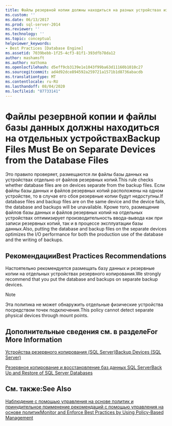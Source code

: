 ```yaml
---
title: Файлы резервной копии должны находиться на разных устройствах из файлов базы данных | Документация Майкрософт
ms.custom: ''
ms.date: 06/13/2017
ms.prod: sql-server-2014
ms.reviewer: ''
ms.technology: ''
ms.topic: conceptual
helpviewer_keywords:
- Best Practices [Database Engine]
ms.assetid: 7039bebb-1f25-4cf3-81f1-393dfb78da12
author: mashamsft
ms.author: mathoma
ms.openlocfilehash: d5eff9cb3139e1e1043f99ba63d11160b1010c27
ms.sourcegitcommit: ad4d92dce894592a259721a1571b1d8736abacdb
ms.translationtype: MT
ms.contentlocale: ru-RU
ms.lasthandoff: 08/04/2020
ms.locfileid: "87733141"
---
```

# <a name="backup-files-must-be-on-separate-devices-from-the-database-files"></a><span data-ttu-id="3142c-102">Файлы резервной копии и файлы базы данных должны находиться на отдельных устройствах</span><span class="sxs-lookup"><span data-stu-id="3142c-102">Backup Files Must Be on Separate Devices from the Database Files</span></span>
  <span data-ttu-id="3142c-103">Это правило проверяет, размещаются ли файлы базы данных на устройствах отдельно от файлов резервных копий.</span><span class="sxs-lookup"><span data-stu-id="3142c-103">This rule checks whether database files are on devices separate from the backup files.</span></span> <span data-ttu-id="3142c-104">Если файлы базы данных и файлов резервных копий расположены на одном устройстве, то в случае его сбоя резервные копии будут недоступны.</span><span class="sxs-lookup"><span data-stu-id="3142c-104">If database files and backup files are on the same device and the device fails, the database and backups will be unavailable.</span></span> <span data-ttu-id="3142c-105">Кроме того, размещение файлов базы данных и файлов резервных копий на отдельных устройствах оптимизирует производительность ввода-вывода как при записи резервных копий, так и в процессе эксплуатации базы данных.</span><span class="sxs-lookup"><span data-stu-id="3142c-105">Also, putting the database and backup files on the separate devices optimizes the I/O performance for both the production use of the database and the writing of backups.</span></span>  
  
## <a name="best-practices-recommendations"></a><span data-ttu-id="3142c-106">Рекомендации</span><span class="sxs-lookup"><span data-stu-id="3142c-106">Best Practices Recommendations</span></span>  
 <span data-ttu-id="3142c-107">Настоятельно рекомендуется размещать базу данных и резервные копии на отдельных устройствах резервного копирования.</span><span class="sxs-lookup"><span data-stu-id="3142c-107">We strongly recommend that you put the database and backups on separate backup devices.</span></span>  
  
> [!NOTE]  
>  <span data-ttu-id="3142c-108">Эта политика не может обнаружить отдельные физические устройства посредством точек подключения.</span><span class="sxs-lookup"><span data-stu-id="3142c-108">This policy cannot detect separate physical devices through mount points.</span></span>  
  
## <a name="for-more-information"></a><span data-ttu-id="3142c-109">Дополнительные сведения см. в разделе</span><span class="sxs-lookup"><span data-stu-id="3142c-109">For More Information</span></span>  
 [<span data-ttu-id="3142c-110">Устройства резервного копирования (SQL Server)</span><span class="sxs-lookup"><span data-stu-id="3142c-110">Backup Devices &#40;SQL Server&#41;</span></span>](../relational-databases/backup-restore/backup-devices-sql-server.md)  
  
 [<span data-ttu-id="3142c-111">Резервное копирование и восстановление баз данных SQL Server</span><span class="sxs-lookup"><span data-stu-id="3142c-111">Back Up and Restore of SQL Server Databases</span></span>](../relational-databases/backup-restore/back-up-and-restore-of-sql-server-databases.md)  
  
## <a name="see-also"></a><span data-ttu-id="3142c-112">См. также:</span><span class="sxs-lookup"><span data-stu-id="3142c-112">See Also</span></span>  
 [<span data-ttu-id="3142c-113">Наблюдение с помощью управления на основе политик и принудительное применение рекомендаций с помощью управления на основе политик</span><span class="sxs-lookup"><span data-stu-id="3142c-113">Monitor and Enforce Best Practices by Using Policy-Based Management</span></span>](../relational-databases/policy-based-management/monitor-and-enforce-best-practices-by-using-policy-based-management.md)  
  
  
